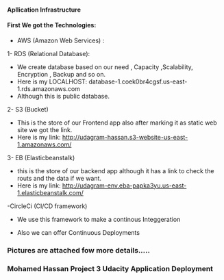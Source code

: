 #### Apllication Infrastructure

#### First We got the Technologies:

- AWS (Amazon Web Services) :

1- RDS (Relational Database):

- We create database based on our need , Capacity ,Scalability, Encryption , Backup and so on.
- Here is my LOCALHOST: database-1.coek0br4cgsf.us-east-1.rds.amazonaws.com
- Although this is public database.

2- S3 (Bucket)

- This is the store of our Frontend app also after marking it as static web site we got the link.
- Here is my link: http://udagram-hassan.s3-website-us-east-1.amazonaws.com/

3- EB (Elasticbeanstalk)

- this is the store of our backend app although it has a link to check the routs and the data if we want.
- Here is my link: http://udagram-env.eba-papka3yu.us-east-1.elasticbeanstalk.com/

-CircleCi (CI/CD framework)

- We use this framework to make a continous Integgeration

- Also we can offer Continuous Deployments

### Pictures are attached fow more details.....
### Mohamed Hassan Project 3 Udacity Application Deployment
